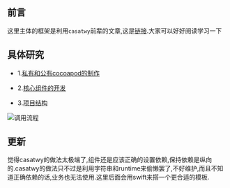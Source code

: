 ## 前言

这里主体的框架是利用`casatwy`前辈的文章,这是[链接](https://casatwy.com/iosying-yong-jia-gou-tan-kai-pian.html).大家可以好好阅读学习一下

## 具体研究

- 1.[私有和公有cocoapod的制作](https://github.com/RPGLiker/StudyBlog/blob/master/%E5%AD%A6%E4%B9%A0%E7%AC%94%E8%AE%B0/iOS/%E7%BB%84%E4%BB%B6%E5%8C%96%E5%AD%A6%E4%B9%A0/1.%E7%A7%81%E6%9C%89%E5%92%8C%E5%85%AC%E6%9C%89cocoapods%E7%9A%84%E5%88%B6%E4%BD%9C.md)

- 2.[核心组件的开发](https://github.com/RPGLiker/StudyBlog/blob/master/%E5%AD%A6%E4%B9%A0%E7%AC%94%E8%AE%B0/iOS/%E7%BB%84%E4%BB%B6%E5%8C%96%E5%AD%A6%E4%B9%A0/2.%E6%A0%B8%E5%BF%83%E7%BB%84%E4%BB%B6%E7%9A%84%E5%BC%80%E5%8F%91.md)

- 3.[项目结构](https://github.com/RPGLiker/StudyBlog/blob/master/%E5%AD%A6%E4%B9%A0%E7%AC%94%E8%AE%B0/iOS/%E7%BB%84%E4%BB%B6%E5%8C%96%E5%AD%A6%E4%B9%A0/3.%E9%A1%B9%E7%9B%AE%E7%BB%93%E6%9E%84.md)

![调用流程](https://github.com/RPGLiker/StudyBlog/blob/master/%E5%8D%9A%E5%AE%A2/iOS/%E5%9B%BE%E7%89%87/3.%E7%BB%84%E4%BB%B6%E5%8C%96%E7%A0%94%E7%A9%B6/1.png)

## 更新
觉得casatwy的做法太极端了,组件还是应该正确的设置依赖,保持依赖是纵向的.casatwy的做法只不过是利用字符串和runtime来偷懒罢了,不好维护,而且不知道正确依赖的话,业务也无法使用.这里后面会用swift来搭一个更合适的模板.